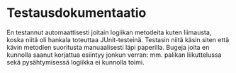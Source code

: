 # Testausdokumentaatio

En testannut automaattisesti joitain logiikan metodeita kuten liimausta, koska niitä oli hankala toteuttaa JUnit-testeinä. Testasin niitä käsin siten että kävin metodien suoritusta manuaalisesti läpi paperilla. Bugeja joita en kunnolla saanut korjattua esiintyy jonkun verran: mm. palikan liikuttelussa sekä pysähtymisessä logiikka ei kunnolla toimi.
